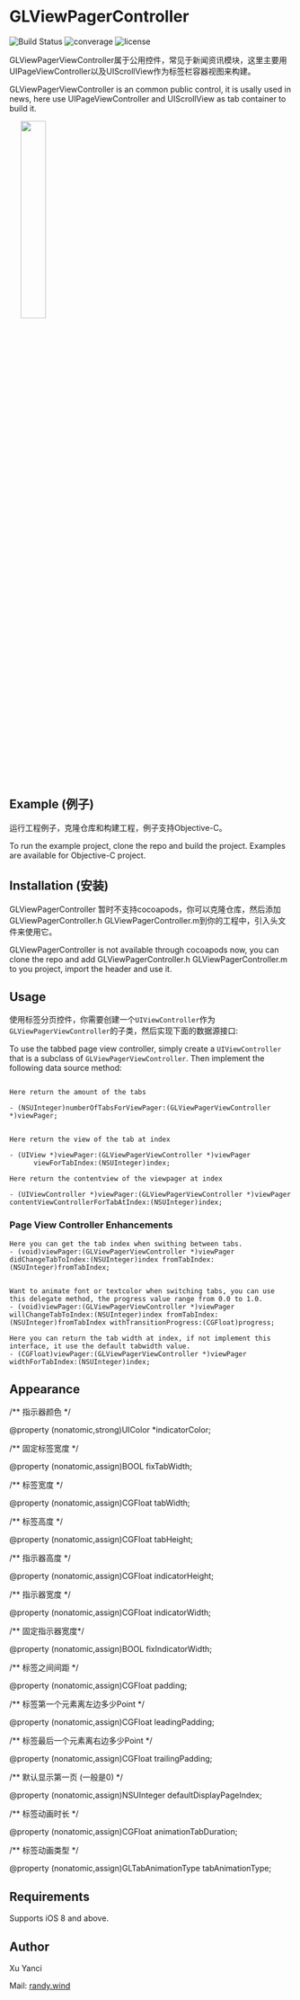 # GLViewPagerController
![Build Status](https://travis-ci.org/msaps/MSSTabbedPageViewController.svg?branch=develop)
![converage](	https://img.shields.io/sonar/http/sonar.qatools.ru/ru.yandex.qatools.allure:allure-core/coverage.svg)
![license](https://img.shields.io/github/license/mashape/apistatus.svg)

GLViewPagerViewController属于公用控件，常见于新闻资讯模块，这里主要用UIPageViewController以及UIScrollView作为标签栏容器视图来构建。

GLViewPagerViewController is an common public control, it is usally used in news, here use UIPageViewController and UIScrollView as tab container to build it.

<div style="width:100%;">
<img src=".https://github.com/XuYanci/GLViewPagerController/blob/master/readme~resource/present_viewpager.gif" align="center" height="30%" width="30%" style="margin-left:20px;">
</div>

<p><p>

## Example (例子)
运行工程例子，克隆仓库和构建工程，例子支持Objective-C。

To run the example project, clone the repo and build the project. Examples are available for Objective-C project.

<p><p>

## Installation (安装)

GLViewPagerController 暂时不支持cocoapods，你可以克隆仓库，然后添加GLViewPagerController.h GLViewPagerController.m到你的工程中，引入头文件来使用它。

GLViewPagerController is not available through cocoapods now, you can clone the repo and add GLViewPagerController.h GLViewPagerController.m to you project, import the header and use it.

<p><p>

## Usage

使用标签分页控件，你需要创建一个`UIViewController`作为`GLViewPagerViewController`的子类，然后实现下面的数据源接口:

To use the tabbed page view controller, simply create a `UIViewController` that is a subclass of `GLViewPagerViewController`. Then implement the following data source method:

```

Here return the amount of the tabs 

- (NSUInteger)numberOfTabsForViewPager:(GLViewPagerViewController *)viewPager;


Here return the view of the tab at index

- (UIView *)viewPager:(GLViewPagerViewController *)viewPager
      viewForTabIndex:(NSUInteger)index;

Here return the contentview of the viewpager at index

- (UIViewController *)viewPager:(GLViewPagerViewController *)viewPager
contentViewControllerForTabAtIndex:(NSUInteger)index;
```

<p><p>

### Page View Controller Enhancements
```
Here you can get the tab index when swithing between tabs.
- (void)viewPager:(GLViewPagerViewController *)viewPager didChangeTabToIndex:(NSUInteger)index fromTabIndex:(NSUInteger)fromTabIndex;


Want to animate font or textcolor when switching tabs, you can use this delegate method, the progress value range from 0.0 to 1.0.
- (void)viewPager:(GLViewPagerViewController *)viewPager willChangeTabToIndex:(NSUInteger)index fromTabIndex:(NSUInteger)fromTabIndex withTransitionProgress:(CGFloat)progress;

Here you can return the tab width at index, if not implement this interface, it use the default tabwidth value.
- (CGFloat)viewPager:(GLViewPagerViewController *)viewPager widthForTabIndex:(NSUInteger)index;
```

<p><p>

## Appearance

/** 指示器颜色 */

@property (nonatomic,strong)UIColor *indicatorColor;

/** 固定标签宽度 */

@property (nonatomic,assign)BOOL fixTabWidth;

/** 标签宽度 */

@property (nonatomic,assign)CGFloat tabWidth;

/** 标签高度 */

@property (nonatomic,assign)CGFloat tabHeight;

/** 指示器高度 */

@property (nonatomic,assign)CGFloat indicatorHeight;

/** 指示器宽度 */

@property (nonatomic,assign)CGFloat indicatorWidth;

/** 固定指示器宽度*/

@property (nonatomic,assign)BOOL fixIndicatorWidth;

/** 标签之间间距 */

@property (nonatomic,assign)CGFloat padding;

/** 标签第一个元素离左边多少Point */

@property (nonatomic,assign)CGFloat leadingPadding;

/** 标签最后一个元素离右边多少Point */

@property (nonatomic,assign)CGFloat trailingPadding;

/** 默认显示第一页 (一般是0) */

@property (nonatomic,assign)NSUInteger defaultDisplayPageIndex;

/** 标签动画时长 */

@property (nonatomic,assign)CGFloat animationTabDuration;

/** 标签动画类型 */

@property (nonatomic,assign)GLTabAnimationType tabAnimationType;

<p><p>

## Requirements
Supports iOS 8 and above.

<p><p>

## Author
Xu Yanci

Mail: [randy.wind](mailto:grandy.wind@gmail.com)
